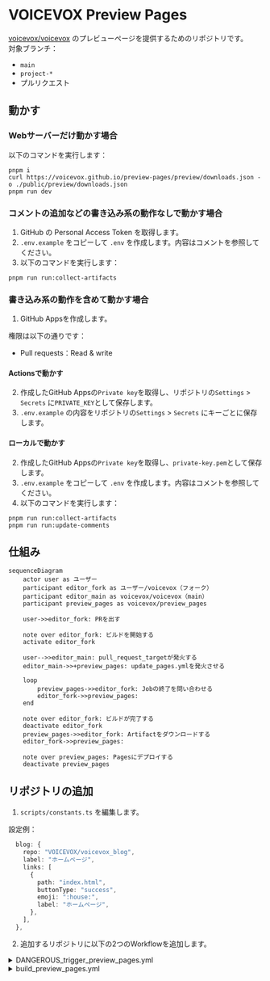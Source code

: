 # VOICEVOX Preview Pages

[voicevox/voicevox](https://github.com/voicevox/voicevox) のプレビューページを提供するためのリポジトリです。  
対象ブランチ：

- `main`
- `project-*`
- プルリクエスト

## 動かす

### Webサーバーだけ動かす場合

以下のコマンドを実行します：

```
pnpm i
curl https://voicevox.github.io/preview-pages/preview/downloads.json -o ./public/preview/downloads.json
pnpm run dev
```

### コメントの追加などの書き込み系の動作なしで動かす場合

1. GitHub の Personal Access Token を取得します。
2. `.env.example` をコピーして `.env` を作成します。内容はコメントを参照してください。
3. 以下のコマンドを実行します：

```
pnpm run run:collect-artifacts
```

### 書き込み系の動作を含めて動かす場合

1. GitHub Appsを作成します。

権限は以下の通りです：

- Pull requests：Read & write

#### Actionsで動かす

2. 作成したGitHub Appsの`Private key`を取得し、リポジトリの`Settings` > `Secrets` に`PRIVATE_KEY`として保存します。
3. `.env.example` の内容をリポジトリの`Settings` > `Secrets` にキーごとに保存します。

#### ローカルで動かす

2. 作成したGitHub Appsの`Private key`を取得し、`private-key.pem`として保存します。
3. `.env.example` をコピーして `.env` を作成します。内容はコメントを参照してください。
4. 以下のコマンドを実行します：

```
pnpm run run:collect-artifacts
pnpm run run:update-comments
```

## 仕組み

```mermaid
sequenceDiagram
    actor user as ユーザー
    participant editor_fork as ユーザー/voicevox（フォーク）
    participant editor_main as voicevox/voicevox（main）
    participant preview_pages as voicevox/preview_pages

    user->>editor_fork: PRを出す

    note over editor_fork: ビルドを開始する
    activate editor_fork

    user-->>editor_main: pull_request_targetが発火する
    editor_main->>+preview_pages: update_pages.ymlを発火させる

    loop
        preview_pages->>editor_fork: Jobの終了を問い合わせる
        editor_fork->>preview_pages:
    end

    note over editor_fork: ビルドが完了する
    deactivate editor_fork
    preview_pages->>editor_fork: Artifactをダウンロードする
    editor_fork->>preview_pages:

    note over preview_pages: Pagesにデプロイする
    deactivate preview_pages
```

## リポジトリの追加

1. `scripts/constants.ts` を編集します。

設定例：

```ts
  blog: {
    repo: "VOICEVOX/voicevox_blog",
    label: "ホームページ",
    links: [
      {
        path: "index.html",
        buttonType: "success",
        emoji: ":house:",
        label: "ホームページ",
      },
    ],
  },
```

2. 追加するリポジトリに以下の2つのWorkflowを追加します。

<details>
<summary>DANGEROUS_trigger_preview_pages.yml</summary>

```yaml
name: "Trigger preview-pages' workflow"

# プレビュー用ページのワークフローを起動する。
# 詳細： https://github.com/voicevox/preview-pages?tab=readme-ov-file#%E4%BB%95%E7%B5%84%E3%81%BF

on:
  pull_request_target:
    types:
      - opened
      - synchronize
      - closed
      - reopened
  push:
    branches:
      - main
      - project-*

jobs:
  trigger:
    runs-on: ubuntu-latest
    if: github.repository_owner == 'VOICEVOX'
    steps:
      - name: Trigger Workflow
        run: |
          gh workflow run -R voicevox/preview-pages update_pages.yml
        env:
          GH_TOKEN: ${{ secrets.TRIGGER_PREVIEW_PAGES_TOKEN }}
```

</details>
<details>
<summary>build_preview_pages.yml</summary>

```yaml
name: "Build Preview Pages"

# プレビュー用ページをビルドする。
# 詳細： https://github.com/voicevox/preview-pages?tab=readme-ov-file#%E4%BB%95%E7%B5%84%E3%81%BF

on:
  push:
    branches:
      - main
      - project-*
  pull_request:

jobs:
  # このJobの名前を変更したときは、voicevox/preview-pages側のscripts/collect.tsも変更すること。
  build_preview_pages:
    runs-on: ubuntu-latest
    steps:
      # ... 環境構築 ...

      - name: Determine base URL
        id: determine_base_url
        uses: VOICEVOX/preview-pages/base@main
        with:
          name: blog

      # このStepは適宜変更すること。
      - name: Build
        run: |
          pnpm run build --base ${{ steps.determine_base_url.outputs.base_url }}

      - name: Upload artifact
        uses: actions/upload-artifact@v4
        with:
          name: preview-pages
          # pathも適宜変更すること。
          path: "./dist"
```

## ライセンス

[LICENSE](LICENSE) を参照してください。
